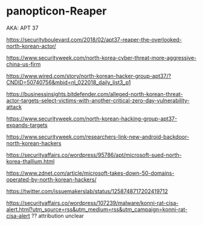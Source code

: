 # panopticon-Reaper

AKA: APT 37

https://securityboulevard.com/2018/02/apt37-reaper-the-overlooked-north-korean-actor/

https://www.securityweek.com/north-korea-cyber-threat-more-aggressive-china-us-firm

https://www.wired.com/story/north-korean-hacker-group-apt37/?CNDID=50740756&mbid=nl_022018_daily_list3_p1

https://businessinsights.bitdefender.com/alleged-north-korean-threat-actor-targets-select-victims-with-another-critical-zero-day-vulnerability-attack

https://www.securityweek.com/north-korean-hacking-group-apt37-expands-targets

https://www.securityweek.com/researchers-link-new-android-backdoor-north-korean-hackers

https://securityaffairs.co/wordpress/95786/apt/microsoft-sued-north-korea-thallium.html

https://www.zdnet.com/article/microsoft-takes-down-50-domains-operated-by-north-korean-hackers/

https://twitter.com/issuemakerslab/status/1258748717202419712

https://securityaffairs.co/wordpress/107239/malware/konni-rat-cisa-alert.html?utm_source=rss&utm_medium=rss&utm_campaign=konni-rat-cisa-alert ?? attribution unclear
